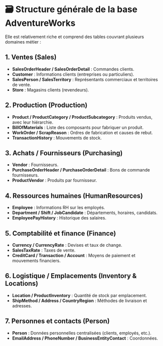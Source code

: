 # 🗃️ **Structure générale de la base AdventureWorks**

Elle est relativement riche et comprend des tables couvrant plusieurs domaines métier :

## 1. **Ventes (Sales)**

* **SalesOrderHeader / SalesOrderDetail** : Commandes clients.
* **Customer** : Informations clients (entreprises ou particuliers).
* **SalesPerson / SalesTerritory** : Représentants commerciaux et territoires de vente.
* **Store** : Magasins clients (revendeurs).

## 2. **Production (Production)**

* **Product / ProductCategory / ProductSubcategory** : Produits vendus, avec leur hiérarchie.
* **BillOfMaterials** : Liste des composants pour fabriquer un produit.
* **WorkOrder / ScrapReason** : Ordres de fabrication et causes de rebut.
* **TransactionHistory** : Mouvements de stock.

## 3. **Achats / Fournisseurs (Purchasing)**

* **Vendor** : Fournisseurs.
* **PurchaseOrderHeader / PurchaseOrderDetail** : Bons de commande fournisseurs.
* **ProductVendor** : Produits par fournisseur.

## 4. **Ressources humaines (HumanResources)**

* **Employee** : Informations RH sur les employés.
* **Department / Shift / JobCandidate** : Départements, horaires, candidats.
* **EmployeePayHistory** : Historique des salaires.

## 5. **Comptabilité et finance (Finance)**

* **Currency / CurrencyRate** : Devises et taux de change.
* **SalesTaxRate** : Taxes de vente.
* **CreditCard / Transaction / Account** : Moyens de paiement et mouvements financiers.

## 6. **Logistique / Emplacements (Inventory & Locations)**

* **Location / ProductInventory** : Quantité de stock par emplacement.
* **ShipMethod / Address / CountryRegion** : Méthodes de livraison et adresses.

## 7. **Personnes et contacts (Person)**

* **Person** : Données personnelles centralisées (clients, employés, etc.).
* **EmailAddress / PhoneNumber / BusinessEntityContact** : Coordonnées.

